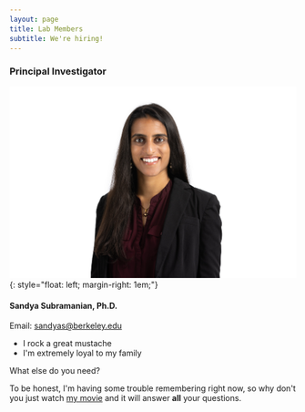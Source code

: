 ```yaml
---
layout: page
title: Lab Members
subtitle: We're hiring!
---
```


### Principal Investigator

![Sandya_headshot](/assets/img/20220609_0469_SSubramanian.jpg){: style="float: left; margin-right: 1em;"}

#### Sandya Subramanian, Ph.D.

Email: <a href="mailto:sandyas@berkeley.edu">sandyas@berkeley.edu</a>

- I rock a great mustache
- I'm extremely loyal to my family

What else do you need?

To be honest, I'm having some trouble remembering right now, so why don't you just watch [my movie](https://en.wikipedia.org/wiki/The_Princess_Bride_%28film%29) and it will answer **all** your questions.
